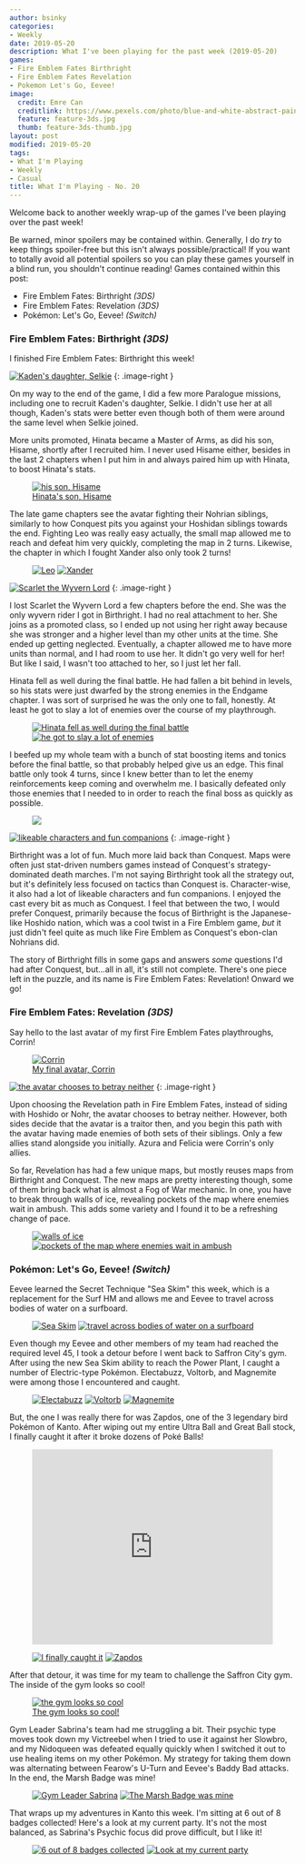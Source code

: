 ```yaml
---
author: bsinky
categories:
- Weekly
date: 2019-05-20
description: What I've been playing for the past week (2019-05-20)
games:
- Fire Emblem Fates Birthright
- Fire Emblem Fates Revelation
- Pokemon Let's Go, Eevee!
image:
  credit: Emre Can
  creditlink: https://www.pexels.com/photo/blue-and-white-abstract-painting-2110951/
  feature: feature-3ds.jpg
  thumb: feature-3ds-thumb.jpg
layout: post
modified: 2019-05-20
tags:
- What I'm Playing
- Weekly
- Casual
title: What I'm Playing - No. 20
---
```


Welcome back to another weekly wrap-up of the games I've been playing over the
past week!

Be warned, minor spoilers may be contained within. Generally, I do *try* to keep
things spoiler-free but this isn't always possible/practical! If you want to
totally avoid all potential spoilers so you can play these games yourself in a
blind run, you shouldn't continue reading! Games contained within this post:

 - Fire Emblem Fates: Birthright *(3DS)*
 - Fire Emblem Fates: Revelation *(3DS)*
 - Pokémon: Let's Go, Eevee! *(Switch)*

<!--more-->

### Fire Emblem Fates: Birthright *(3DS)*

I finished Fire Emblem Fates: Birthright this week!

[![Kaden's daughter, Selkie](https://i.imgur.com/KqW36u2t.png)](https://i.imgur.com/KqW36u2.png)
{: .image-right }

On my way to the end of the game, I did a few more Paralogue missions, including
one to recruit Kaden's daughter, Selkie. I didn't use her at all though, Kaden's
stats were better even though both of them were around the same level when
Selkie joined.

More units promoted, Hinata became a Master of Arms, as did his son, Hisame,
shortly after I recruited him. I never used Hisame either, besides in the last 2
chapters when I put him in and always paired him up with Hinata, to boost
Hinata's stats.

<figure class="half center">
    <a href="https://i.imgur.com/7UyiKSF.png"><img src="https://i.imgur.com/7UyiKSFm.png" alt="his son, Hisame"/>
        <figcaption>Hinata's son, Hisame</figcaption>
    </a>
</figure>

The late game chapters see the avatar fighting their Nohrian siblings, similarly
to how Conquest pits you against your Hoshidan siblings towards the end.
Fighting Leo was really easy actually, the small map allowed me to reach and
defeat him very quickly, completing the map in 2 turns. Likewise, the chapter in
which I fought Xander also only took 2 turns!

<figure class="half">
    <a href="https://i.imgur.com/tZxwySD.png"><img src="https://i.imgur.com/tZxwySDm.png" alt="Leo"/></a>
    <a href="https://i.imgur.com/Fzxr2qI.png"><img src="https://i.imgur.com/Fzxr2qIm.png" alt="Xander"/></a>
</figure>

[![Scarlet the Wyvern Lord](https://i.imgur.com/XgfXgPsm.png)](https://i.imgur.com/XgfXgPs.png)
{: .image-right }

I lost Scarlet the Wyvern Lord a few chapters before the end. She was the only
wyvern rider I got in Birthright. I had no real attachment to her. She joins as
a promoted class, so I ended up not using her right away because she was
stronger and a higher level than my other units at the time. She ended up
getting neglected. Eventually, a chapter allowed me to have more units than
normal, and I had room to use her. It didn't go very well for her! But like I
said, I wasn't too attached to her, so I just let her fall.

Hinata fell as well during the final battle. He had fallen a bit behind in
levels, so his stats were just dwarfed by the strong enemies in the Endgame
chapter. I was sort of surprised he was the only one to fall, honestly. At least
he got to slay a lot of enemies over the course of my playthrough.

<figure class="half">
    <a href="https://i.imgur.com/huLrj8e.png"><img src="https://i.imgur.com/huLrj8em.png" alt="Hinata fell as well during the final battle"/></a>
    <a href="https://i.imgur.com/QczPQac.png"><img src="https://i.imgur.com/QczPQacm.png" alt="he got to slay a lot of enemies"/></a>
</figure>

I beefed up my whole team with a bunch of stat boosting items and tonics before
the final battle, so that probably helped give us an edge. This final battle
only took 4 turns, since I knew better than to let the enemy reinforcements keep
coming and overwhelm me. I basically defeated only those enemies that I needed
to in order to reach the final boss as quickly as possible.

<figure class="half center">
    <a href="https://i.imgur.com/sOxidW9.png"><img src="https://i.imgur.com/sOxidW9m.png"/></a>
</figure>

[![likeable characters and fun companions](https://i.imgur.com/2au4MNAm.png)](https://i.imgur.com/2au4MNA.png)
{: .image-right }

Birthright was a lot of fun. Much more laid back than Conquest. Maps were often
just stat-driven numbers games instead of Conquest's strategy-dominated death
marches. I'm not saying Birthright took all the strategy out, but it's
definitely less focused on tactics than Conquest is. Character-wise, it also had
a lot of likeable characters and fun companions. I enjoyed the cast every bit as
much as Conquest. I feel that between the two, I would prefer Conquest,
primarily because the focus of Birthright is the Japanese-like Hoshido nation,
which was a cool twist in a Fire Emblem game, *but* it just didn't feel quite as
much like Fire Emblem as Conquest's ebon-clan Nohrians did.

The story of Birthright fills in some gaps and answers *some* questions I'd had after Conquest, but...all in all, it's still not complete. There's one piece left in the puzzle, and its name is Fire Emblem Fates: Revelation! Onward we go!

### Fire Emblem Fates: Revelation *(3DS)*

Say hello to the last avatar of my first Fire Emblem Fates playthroughs, Corrin!

<figure class="half center">
    <a href="https://i.imgur.com/0GpSJms.png"><img src="https://i.imgur.com/0GpSJmsm.png" alt="Corrin"/>
        <figcaption>My final avatar, Corrin</figcaption>
    </a>
</figure>

[![the avatar chooses to betray neither](https://i.imgur.com/kWn3QLPm.png)](https://i.imgur.com/kWn3QLP.png)
{: .image-right }

Upon choosing the Revelation path in Fire Emblem Fates, instead of siding with
Hoshido or Nohr, the avatar chooses to betray neither. However, both sides
decide that the avatar is a traitor then, and you begin this path with the
avatar having made enemies of both sets of their siblings. Only a few allies
stand alongside you initially. Azura and Felicia were Corrin's only allies.

So far, Revelation has had a few unique maps, but mostly reuses maps from
Birthright and Conquest. The new maps are pretty interesting though, some of
them bring back what is almost a Fog of War mechanic. In one, you have to break
through walls of ice, revealing pockets of the map where enemies wait in ambush.
This adds some variety and I found it to be a refreshing change of pace.

<figure class="half">
    <a href="https://i.imgur.com/tV0k0tc.png"><img src="https://i.imgur.com/tV0k0tcm.png" alt="walls of ice"/></a>
    <a href="https://i.imgur.com/gIbfiV8.png"><img src="https://i.imgur.com/gIbfiV8m.png" alt="pockets of the map where enemies wait in ambush"/></a>
</figure>

### Pokémon: Let's Go, Eevee! *(Switch)*

Eevee learned the Secret Technique "Sea Skim" this week, which is a replacement
for the Surf HM and allows me and Eevee to travel across bodies of water on a
surfboard.

<figure class="half">
    <a href="https://i.imgur.com/rCZHrOy.jpg"><img src="https://i.imgur.com/rCZHrOym.jpg" alt="Sea Skim"/></a>
    <a href="https://i.imgur.com/BU8ro6H.jpg"><img src="https://i.imgur.com/BU8ro6Hm.jpg" alt="travel across bodies of water on a surfboard"/></a>
</figure>

Even though my Eevee and other members of my team had reached the required level
45, I took a detour before I went back to Saffron City's gym. After using the
new Sea Skim ability to reach the Power Plant, I caught a number of
Electric-type Pokémon. Electabuzz, Voltorb, and Magnemite were among those I
encountered and caught.

<figure class="third">
    <a href="https://i.imgur.com/SSGwnAm.jpg"><img src="https://i.imgur.com/SSGwnAmm.jpg" alt="Electabuzz"/></a>
    <a href="https://i.imgur.com/VzGTYNW.jpg"><img src="https://i.imgur.com/VzGTYNWm.jpg" alt="Voltorb"/></a>
    <a href="https://i.imgur.com/dSDi8sr.jpg"><img src="https://i.imgur.com/dSDi8srm.jpg" alt="Magnemite"/></a>
</figure>

But, the one I was really there for was Zapdos, one of the 3 legendary bird
Pokémon of Kanto. After wiping out my entire Ultra Ball and Great Ball stock, I
finally caught it after it broke dozens of Poké Balls!

<figure>
    <div style='position:relative; padding-bottom:calc(70.80% + 44px)'>
        <iframe src='https://gfycat.com/ifr/CrazyFluidAsianporcupine' frameborder='0' scrolling='no' width='100%' height='100%' style='position:absolute;top:0;left:0;' allowfullscreen></iframe>
    </div>
</figure>

<figure class="half">
    <a href="https://i.imgur.com/bflnmd2.jpg"><img src="https://i.imgur.com/bflnmd2m.jpg" alt="I finally caught it"/></a>
    <a href="https://i.imgur.com/466zZ86.jpg"><img src="https://i.imgur.com/466zZ86m.jpg" alt="Zapdos"/></a>
</figure>

After that detour, it was time for my team to challenge the Saffron City gym.
The inside of the gym looks so cool!

<figure class="half center">
    <a href="https://i.imgur.com/j9uAE7L.jpg"><img src="https://i.imgur.com/j9uAE7Lm.jpg" alt="the gym looks so cool"/>
        <figcaption>The gym looks so cool!</figcaption>
    </a>
</figure>

Gym Leader Sabrina's team had me struggling a bit. Their psychic type moves took
down my Victreebel when I tried to use it against her Slowbro, and my Nidoqueen
was defeated equally quickly when I switched it out to use healing items on my
other Pokémon. My strategy for taking them down was alternating between Fearow's
U-Turn and Eevee's Baddy Bad attacks. In the end, the Marsh Badge was mine!

<figure class="half">
    <a href="https://i.imgur.com/kemXdMk.jpg"><img src="https://i.imgur.com/kemXdMkm.jpg" alt="Gym Leader Sabrina"/></a>
    <a href="https://i.imgur.com/JqeXSAc.jpg"><img src="https://i.imgur.com/JqeXSAcm.jpg" alt="The Marsh Badge was mine"/></a>
</figure>

That wraps up my adventures in Kanto this week. I'm sitting at 6 out of 8 badges
collected! Here's a look at my current party. It's not the most balanced, as
Sabrina's Psychic focus did prove difficult, but I like it!

<figure class="half">
    <a href="https://i.imgur.com/Z8Xvm9X.jpg"><img src="https://i.imgur.com/Z8Xvm9Xm.jpg" alt="6 out of 8 badges collected"/></a>
    <a href="https://i.imgur.com/yC0596S.jpg"><img src="https://i.imgur.com/yC0596Sm.jpg" alt="Look at my current party"/></a>
</figure>